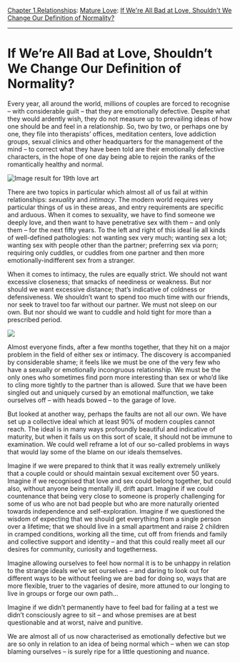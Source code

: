 [Chapter 1.Relationships](https://www.theschooloflife.com/thebookoflife/category/relationships/): [Mature Love](https://www.theschooloflife.com/thebookoflife/category/relationships/mature-love/): [If We're All Bad at Love, Shouldn't We Change Our Definition of Normality?](https://www.theschooloflife.com/thebookoflife/if-were-all-mad-shouldnt-we-change-our-definition-of-sanity/)

* * *

# If We’re All Bad at Love, Shouldn’t We Change Our Definition of Normality?

Every year, all around the world, millions of couples are forced to recognise – with considerable guilt – that they are emotionally defective. Despite what they would ardently wish, they do not measure up to prevailing ideas of how one should be and feel in a relationship. So, two by two, or perhaps one by one, they file into therapists’ offices, meditation centers, love addiction groups, sexual clinics and other headquarters for the management of the mind – to correct what they have been told are their emotionally defective characters, in the hope of one day being able to rejoin the ranks of the romantically healthy and normal.

![Image result for 19th love art](https://s5.favim.com/orig/71/19th-century-art-autumn-couple-Favim.com-665507.jpg)

There are two topics in particular which almost all of us fail at within relationships: _sexuality_ and _intimacy_. The modern world requires very particular things of us in these areas, and entry requirements are specific and arduous. When it comes to sexuality, we have to find someone we deeply love, and then want to have penetrative sex with them – and only them – for the next fifty years. To the left and right of this ideal lie all kinds of well-defined pathologies: not wanting sex very much; wanting sex a lot; wanting sex with people other than the partner; preferring sex via porn; requiring only cuddles, or cuddles from one partner and then more emotionally-indifferent sex from a stranger.

When it comes to intimacy, the rules are equally strict. We should not want excessive closeness; that smacks of neediness or weakness. But nor should we want excessive distance; that’s indicative of coldness or defensiveness. We shouldn’t want to spend too much time with our friends, nor seek to travel too far without our partner. We must not sleep on our own. But nor should we want to cuddle and hold tight for more than a prescribed period.

![](https://www.theschooloflife.com/thebookoflife/wp-content/uploads/2018/05/George_Elgar_Hicks_-_The_Return_Home.jpg)

Almost everyone finds, after a few months together, that they hit on a major problem in the field of either sex or intimacy. The discovery is accompanied by considerable shame; it feels like we must be one of the very few who have a sexually or emotionally incongruous relationship. We must be the only ones who sometimes find porn more interesting than sex or who’d like to cling more tightly to the partner than is allowed. Sure that we have been singled out and uniquely cursed by an emotional malfunction, we take ourselves off – with heads bowed – to the garage of love.

But looked at another way, perhaps the faults are not all our own. We have set up a collective ideal which at least 90% of modern couples cannot reach. The ideal is in many ways profoundly beautiful and indicative of maturity, but when it fails us on this sort of scale, it should not be immune to examination. We could well reframe a lot of our so-called problems in ways that would lay some of the blame on our ideals themselves.

Imagine if we were prepared to think that it was really extremely unlikely that a couple could or should maintain sexual excitement over 50 years. Imagine if we recognised that love and sex could belong together, but could also, without anyone being mentally ill, drift apart. Imagine if we could countenance that being very close to someone is properly challenging for some of us who are not bad people but who are more naturally oriented towards independence and self-exploration. Imagine if we questioned the wisdom of expecting that we should get everything from a single person over a lifetime; that we should live in a small apartment and raise 2 children in cramped conditions, working all the time, cut off from friends and family and collective support and identity – and that this could really meet all our desires for community, curiosity and togetherness.

Imagine allowing ourselves to feel how normal it is to be unhappy in relation to the strange ideals we’ve set ourselves – and daring to look out for different ways to be without feeling we are bad for doing so, ways that are more flexible, truer to the vagaries of desire, more attuned to our longing to live in groups or forge our own path…

Imagine if we didn’t permanently have to feel bad for failing at a test we didn’t consciously agree to sit – and whose premises are at best questionable and at worst, naive and punitive.

We are almost all of us now characterised as emotionally defective but we are so only in relation to an idea of being normal which – when we can stop blaming ourselves – is surely ripe for a little questioning and nuance.

